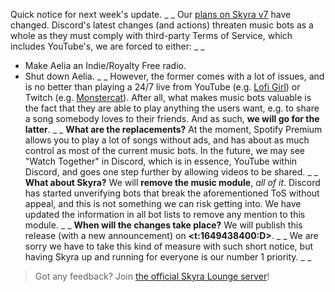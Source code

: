 Quick notice for next week's update.
_ _
Our [plans on Skyra v7](https://skyra.notion.site/Skyra-v7-922ba06004654142a7b63347a92513a8) have changed. Discord's latest changes (and actions) threaten music bots as a whole as they must comply with third-party Terms of Service, which includes YouTube's, we are forced to either:
_ _
- Make Aelia an Indie/Royalty Free radio.
- Shut down Aelia.
_ _
However, the former comes with a lot of issues, and is no better than playing a 24/7 live from YouTube (e.g. [Lofi Girl](https://www.youtube.com/watch?v=5qap5aO4i9A)) or Twitch (e.g. [Monstercat](https://www.twitch.tv/monstercat)). After all, what makes music bots valuable is the fact that they are able to play anything the users want, e.g. to share a song somebody loves to their friends. And as such, __we will go for the latter__.
_ _
**What are the replacements?** At the moment, Spotify Premium allows you to play a lot of songs without ads, and has about as much control as most of the current music bots. In the future, we may see "Watch Together" in Discord, which is in essence, YouTube within Discord, and goes one step further by allowing videos to be shared.
_ _
**What about Skyra?** We will __remove the music module__, _all of it_. Discord has started unverifying bots that break the aforementioned ToS without appeal, and this is not something we can risk getting into. We have updated the information in all bot lists to remove any mention to this module.
_ _
**When will the changes take place?** We will publish this release (with a new announcement) on __<t:1649438400:D>__.
_ _
We are sorry we have to take this kind of measure with such short notice, but having Skyra up and running for everyone is our number 1 priority.
_ _
> Got any feedback? Join [the official Skyra Lounge server](https://join.skyra.pw)!